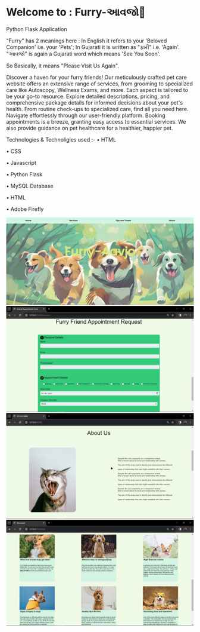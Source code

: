 # Welcome to : Furry-આવજો🐾
Python Flask Application 

"Furry" has 2 meanings here : In English it refers to your 'Beloved Companion' i.e. your 'Pets'; In Gujarati it is written as "ફારી" i.e. 'Again'.
"આવજો" is again a Gujarati word which means 'See You Soon'.

So Basically, it means "Please Visit Us Again".

Discover a haven for your furry friends! Our meticulously crafted pet care website offers an extensive range of services, from grooming to specialized care like Autoscopy, Wellness Exams, and more. Each aspect is tailored to be your go-to resource.
Explore detailed descriptions, pricing, and comprehensive package details for informed decisions about your pet's health. From routine check-ups to specialized care, find all you need here.
Navigate effortlessly through our user-friendly platform. Booking appointments is a breeze, granting easy access to essential services. We also provide guidance on pet healthcare for a healthier, happier pet.

Technologies & Technoligies used :-
  •	HTML
  
  •	CSS
  
  •	Javascript
  
  •	Python Flask
  
  •	MySQL Database
  
  •	HTML
  
  •	Adobe Firefly

![](https://github.com/shloktilokani/Website-Animal-Services/blob/main/res/1.png)
![](https://github.com/shloktilokani/Website-Animal-Services/blob/main/res/2.png)
![](https://github.com/shloktilokani/Website-Animal-Services/blob/main/res/3.png)
![](https://github.com/shloktilokani/Website-Animal-Services/blob/main/res/4.png)
